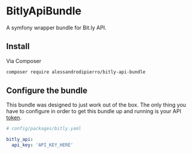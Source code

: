 # BitlyApiBundle

A symfony wrapper bundle for Bit.ly API.

 ## Install
 
 Via Composer
 
 ``` bash
 composer require alessandrodipierro/bitly-api-bundle
 ```
 
  ## Configure the bundle
  
  This bundle was designed to just work out of the box. The only thing you have to configure in order to get this bundle up and running is your API [token](https://dev.bitly.com/v4/#section/Authentication).
  
  ```yaml
  # config/packages/bitly.yaml

  bitly_api:
    api_key: 'API_KEY_HERE'
  ```